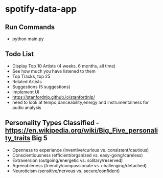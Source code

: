 # spotify-data-app
## Run Commands
  - python main.py
## Todo List
  - Display Top 10 Artists (4 weeks, 6 months, all time)
  - See how much you have listened to them
  - Top Tracks, top 25
  - Related Artists
  - Suggestions (5 suggestions)
  - Implement UI
  - https://stanfordnlp.github.io/stanfordnlp/
 - need to look at tempo,danceability,energy and instrumentalness for audio analysis
## Personality Types Classified  - https://en.wikipedia.org/wiki/Big_Five_personality_traits Big 5
 - Openness to experience (inventive/curious vs. consistent/cautious)
 - Conscientiousness (efficient/organized vs. easy-going/careless)
 - Extraversion (outgoing/energetic vs. solitary/reserved)
 - Agreeableness (friendly/compassionate vs. challenging/detached)
 - Neuroticism (sensitive/nervous vs. secure/confident)
